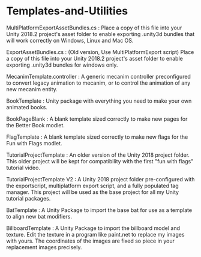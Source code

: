 # Templates-and-Utilities

MultiPlatformExportAssetBundles.cs : Place a copy of this file into your Unity 2018.2 project's asset folder to enable exporting .unity3d bundles that will work correctly on Windows, Linux and Mac OS. 

ExportAssetBundles.cs : (Old version, Use MultiPlatformExport script) Place a copy of this file into your Unity 2018.2 project's asset folder to enable exporting .unity3d bundles for windows only.

MecanimTemplate.controller : A generic mecanim controller preconfigured to convert legacy animation to mecanim, or to control the animation of any new mecanim entity.  

BookTemplate : Unity package with everything you need to make your own animated books.

BookPageBlank : A blank template sized correctly to make new pages for the Better Book modlet.

FlagTemplate : A blank template sized correctly to make new flags for the Fun with Flags modlet.

TutorialProjectTemplate : An older version of the Unity 2018 project folder. This older project will be kept for compatibility with the first "fun with flags" tutorial video.

TutorialProjectTemplate V2 : A Unity 2018 project folder pre-configured with the exportscript, multiplatform export script, and a fully populated tag manager.  This project will be used as the base project for all my Unity tutorial packages.

BatTemplate : A Unity Package to import the base bat for use as a template to align new bat modifiers.

BillboardTemplate : A Unity Package to import the billboard model and texture.  Edit the texture in a program like paint.net to replace my images with yours.  The coordinates of the images are fixed so piece in your replacement images precisely. 

